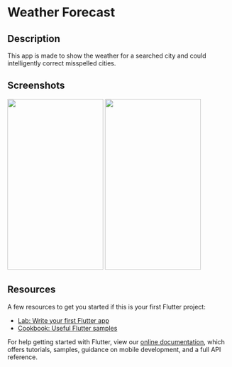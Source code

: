 # Weather Forecast

## Description

This app is made to show the weather for a searched city and could intelligently correct misspelled cities.

## Screenshots
<img src="https://github.com/Ihebowski/Weather_Forecast/assets/60846254/d5ae2e0b-7d12-42f6-ab23-ae9a2727a884" width="216" height="384">
<img src="https://github.com/Ihebowski/Weather_Forecast/assets/60846254/4f3e3f57-8416-4093-bbe8-b3d42f537909" width="216" height="384">

## Resources

A few resources to get you started if this is your first Flutter project:

- [Lab: Write your first Flutter app](https://flutter.dev/docs/get-started/codelab)
- [Cookbook: Useful Flutter samples](https://flutter.dev/docs/cookbook)

For help getting started with Flutter, view our
[online documentation](https://flutter.dev/docs), which offers tutorials,
samples, guidance on mobile development, and a full API reference.
